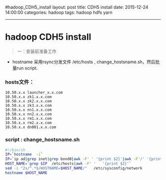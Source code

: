 #hadoop_CDH5_install
layout: post
title: CDH5 install
date: 2015-12-24 14:00:00
categories:  hadoop
tags: 
 hadoop
 hdfs
 yarn
		
---

# hadoop CDH5 install

> 一：安装前准备工作

  - hostname 
     采用rsync分发文件 /etc/hosts , change_hostsname.sh，然后批量run script.
 
### hosts文件：

```	text
10.50.x.x launcher_x.x.com
10.50.x.x zk1.x.x.com
10.50.x.x zk2.x.x.com
10.50.x.x zk3.x.x.com
10.50.x.x nn1.x.x.com
10.50.x.x nn2.x.x.com
10.50.x.x rm1.x.x.com
10.50.x.x rm2.x.x.com
10.50.x.x dn001.x.x.com
``` 

###  script :  change_hostsname.sh  
  
``` bash
#!/bin/sh
IP=`hostname  -i`
IP=`ip ad|grep inet|grep bond0|awk -F' ' '{print $2}'|awk -F'/' '{print $1}'`
HOST_NAME=`grep $IP  /etc/hosts|awk -F' '   '{print $2}'`
sed -i "2s/^.*$/HOSTNAME=$HOST_NAME/"   /etc/sysconfig/network
hostname $HOST_NAME
```   